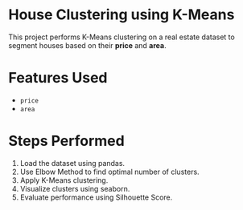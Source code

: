 #  House Clustering using K-Means

This project performs K-Means clustering on a real estate dataset to segment houses based on their **price** and **area**.


# Features Used
- `price`
- `area`

# Steps Performed
1. Load the dataset using pandas.
2. Use Elbow Method to find optimal number of clusters.
3. Apply K-Means clustering.
4. Visualize clusters using seaborn.
5. Evaluate performance using Silhouette Score.


